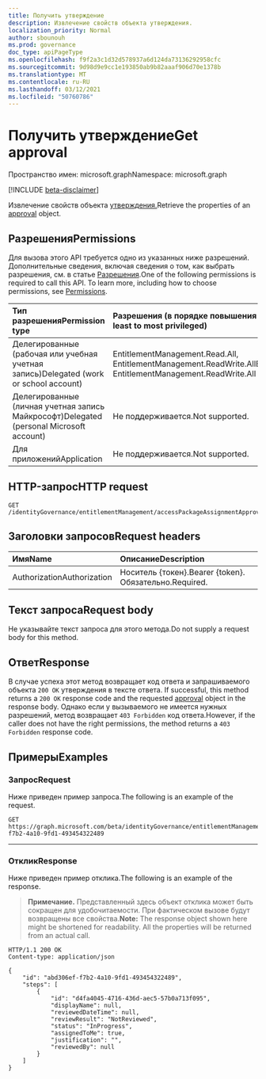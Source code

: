 ```yaml
---
title: Получить утверждение
description: Извлечение свойств объекта утверждения.
localization_priority: Normal
author: sbounouh
ms.prod: governance
doc_type: apiPageType
ms.openlocfilehash: f9f2a3c1d32d578937a6d124da73136292958cfc
ms.sourcegitcommit: 9d98d9e9cc1e193850ab9b82aaaf906d70e1378b
ms.translationtype: MT
ms.contentlocale: ru-RU
ms.lasthandoff: 03/12/2021
ms.locfileid: "50760786"
---
```

# <a name="get-approval"></a><span data-ttu-id="4c377-103">Получить утверждение</span><span class="sxs-lookup"><span data-stu-id="4c377-103">Get approval</span></span>

<span data-ttu-id="4c377-104">Пространство имен: microsoft.graph</span><span class="sxs-lookup"><span data-stu-id="4c377-104">Namespace: microsoft.graph</span></span>

[!INCLUDE [beta-disclaimer](../../includes/beta-disclaimer.md)]

<span data-ttu-id="4c377-105">Извлечение свойств объекта [утверждения.](../resources/approval.md)</span><span class="sxs-lookup"><span data-stu-id="4c377-105">Retrieve the properties of an [approval](../resources/approval.md) object.</span></span>

## <a name="permissions"></a><span data-ttu-id="4c377-106">Разрешения</span><span class="sxs-lookup"><span data-stu-id="4c377-106">Permissions</span></span>

<span data-ttu-id="4c377-p101">Для вызова этого API требуется одно из указанных ниже разрешений. Дополнительные сведения, включая сведения о том, как выбрать разрешения, см. в статье [Разрешения](/graph/permissions-reference).</span><span class="sxs-lookup"><span data-stu-id="4c377-p101">One of the following permissions is required to call this API. To learn more, including how to choose permissions, see [Permissions](/graph/permissions-reference).</span></span>

| <span data-ttu-id="4c377-109">Тип разрешения</span><span class="sxs-lookup"><span data-stu-id="4c377-109">Permission type</span></span>                        | <span data-ttu-id="4c377-110">Разрешения (в порядке повышения привилегий)</span><span class="sxs-lookup"><span data-stu-id="4c377-110">Permissions (from least to most privileged)</span></span> |
|:---------------------------------------|:--------------------------------------------|
| <span data-ttu-id="4c377-111">Делегированные (рабочая или учебная учетная запись)</span><span class="sxs-lookup"><span data-stu-id="4c377-111">Delegated (work or school account)</span></span>     | <span data-ttu-id="4c377-112">EntitlementManagement.Read.All, EntitlementManagement.ReadWrite.All</span><span class="sxs-lookup"><span data-stu-id="4c377-112">EntitlementManagement.Read.All, EntitlementManagement.ReadWrite.All</span></span> |
| <span data-ttu-id="4c377-113">Делегированные (личная учетная запись Майкрософт)</span><span class="sxs-lookup"><span data-stu-id="4c377-113">Delegated (personal Microsoft account)</span></span> | <span data-ttu-id="4c377-114">Не поддерживается.</span><span class="sxs-lookup"><span data-stu-id="4c377-114">Not supported.</span></span> |
| <span data-ttu-id="4c377-115">Для приложений</span><span class="sxs-lookup"><span data-stu-id="4c377-115">Application</span></span>                            | <span data-ttu-id="4c377-116">Не поддерживается.</span><span class="sxs-lookup"><span data-stu-id="4c377-116">Not supported.</span></span> |

## <a name="http-request"></a><span data-ttu-id="4c377-117">HTTP-запрос</span><span class="sxs-lookup"><span data-stu-id="4c377-117">HTTP request</span></span>

<!-- { "blockType": "ignored" } -->

```http
GET /identityGovernance/entitlementManagement/accessPackageAssignmentApprovals/{id}
```

## <a name="request-headers"></a><span data-ttu-id="4c377-118">Заголовки запросов</span><span class="sxs-lookup"><span data-stu-id="4c377-118">Request headers</span></span>

| <span data-ttu-id="4c377-119">Имя</span><span class="sxs-lookup"><span data-stu-id="4c377-119">Name</span></span>      |<span data-ttu-id="4c377-120">Описание</span><span class="sxs-lookup"><span data-stu-id="4c377-120">Description</span></span>|
|:----------|:----------|
| <span data-ttu-id="4c377-121">Authorization</span><span class="sxs-lookup"><span data-stu-id="4c377-121">Authorization</span></span> | <span data-ttu-id="4c377-122">Носитель \{токен\}.</span><span class="sxs-lookup"><span data-stu-id="4c377-122">Bearer \{token\}.</span></span> <span data-ttu-id="4c377-123">Обязательно.</span><span class="sxs-lookup"><span data-stu-id="4c377-123">Required.</span></span> |

## <a name="request-body"></a><span data-ttu-id="4c377-124">Текст запроса</span><span class="sxs-lookup"><span data-stu-id="4c377-124">Request body</span></span>

<span data-ttu-id="4c377-125">Не указывайте текст запроса для этого метода.</span><span class="sxs-lookup"><span data-stu-id="4c377-125">Do not supply a request body for this method.</span></span>

## <a name="response"></a><span data-ttu-id="4c377-126">Ответ</span><span class="sxs-lookup"><span data-stu-id="4c377-126">Response</span></span>

<span data-ttu-id="4c377-127">В случае успеха этот метод возвращает код ответа и запрашиваемого объекта `200 OK` утверждения в тексте ответа. [](../resources/approval.md)</span><span class="sxs-lookup"><span data-stu-id="4c377-127">If successful, this method returns a `200 OK` response code and the requested [approval](../resources/approval.md) object in the response body.</span></span> <span data-ttu-id="4c377-128">Однако если у вызываемого не имеется нужных разрешений, метод возвращает `403 Forbidden` код ответа.</span><span class="sxs-lookup"><span data-stu-id="4c377-128">However, if the caller does not have the right permissions, the method returns a `403 Forbidden` response code.</span></span>

## <a name="examples"></a><span data-ttu-id="4c377-129">Примеры</span><span class="sxs-lookup"><span data-stu-id="4c377-129">Examples</span></span>

### <a name="request"></a><span data-ttu-id="4c377-130">Запрос</span><span class="sxs-lookup"><span data-stu-id="4c377-130">Request</span></span>

<span data-ttu-id="4c377-131">Ниже приведен пример запроса.</span><span class="sxs-lookup"><span data-stu-id="4c377-131">The following is an example of the request.</span></span>

<!-- {
  "blockType": "request",
  "name": "get_approval"
}-->

```msgraph-interactive
GET https://graph.microsoft.com/beta/identityGovernance/entitlementManagement/accessPackageAssignmentApprovals/abd306ef-f7b2-4a10-9fd1-493454322489
```
---


### <a name="response"></a><span data-ttu-id="4c377-132">Отклик</span><span class="sxs-lookup"><span data-stu-id="4c377-132">Response</span></span>

<span data-ttu-id="4c377-133">Ниже приведен пример отклика.</span><span class="sxs-lookup"><span data-stu-id="4c377-133">The following is an example of the response.</span></span>

> <span data-ttu-id="4c377-p104">**Примечание.** Представленный здесь объект отклика может быть сокращен для удобочитаемости. При фактическом вызове будут возвращены все свойства.</span><span class="sxs-lookup"><span data-stu-id="4c377-p104">**Note:** The response object shown here might be shortened for readability. All the properties will be returned from an actual call.</span></span>

<!-- {
  "blockType": "response",
  "truncated": true,
  "@odata.type": "microsoft.graph.approval"
} -->

```http
HTTP/1.1 200 OK
Content-type: application/json

{
    "id": "abd306ef-f7b2-4a10-9fd1-493454322489",
    "steps": [
        {
            "id": "d4fa4045-4716-436d-aec5-57b0a713f095",
            "displayName": null,
            "reviewedDateTime": null,
            "reviewResult": "NotReviewed",
            "status": "InProgress",
            "assignedToMe": true,
            "justification": "",
            "reviewedBy": null
        }
    ]
}
```

<!-- uuid: 16cd6b66-4b1a-43a1-adaf-3a886856ed98
2021-02-12 14:57:30 UTC -->
<!-- {
  "type": "#page.annotation",
  "description": "Get approval",
  "keywords": "",
  "section": "documentation",
  "tocPath": ""
}-->


